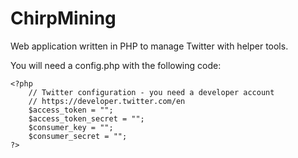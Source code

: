# ChirpMining
Web application written in PHP to manage Twitter with helper tools. 


You will need a config.php with the following code: 
```
<?php
    // Twitter configuration - you need a developer account
    // https://developer.twitter.com/en
    $access_token = "";
    $access_token_secret = "";
    $consumer_key = "";
    $consumer_secret = "";
?>
```
